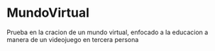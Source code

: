 MundoVirtual
============

Prueba en la cracion de un mundo virtual, enfocado a la educacion a manera de un videojuego en tercera persona
